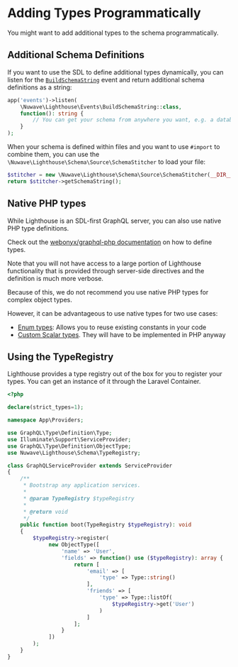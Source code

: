 # Adding Types Programmatically

You might want to add additional types to the schema programmatically.

## Additional Schema Definitions

If you want to use the SDL to define additional types dynamically,
you can listen for the [`BuildSchemaString`](../api-reference/events.md#buildschemastring)
event and return additional schema definitions as a string:

```php
app('events')->listen(
    \Nuwave\Lighthouse\Events\BuildSchemaString::class,
    function(): string {
        // You can get your schema from anywhere you want, e.g. a database, hardcoded
    }
);
```

When your schema is defined within files and you want to use `#import` to combine them,
you can use the `\Nuwave\Lighthouse\Schema\Source\SchemaStitcher` to load your file:

```php
$stitcher = new \Nuwave\Lighthouse\Schema\Source\SchemaStitcher(__DIR__ . '/path/to/schema.graphql');
return $stitcher->getSchemaString();
```

## Native PHP types

While Lighthouse is an SDL-first GraphQL server, you can also use native PHP type definitions.

Check out the [webonyx/graphql-php documentation](https://webonyx.github.io/graphql-php/type-system/)
on how to define types.

Note that you will not have access to a large portion of Lighthouse functionality
that is provided through server-side directives and the definition is much more verbose.

Because of this, we do not recommend you use native PHP types for complex object types.

However, it can be advantageous to use native types for two use cases:

- [Enum types](https://webonyx.github.io/graphql-php/type-system/enum-types/):
  Allows you to reuse existing constants in your code
- [Custom Scalar types](https://webonyx.github.io/graphql-php/type-system/scalar-types/#writing-custom-scalar-types).
  They will have to be implemented in PHP anyway

## Using the TypeRegistry

Lighthouse provides a type registry out of the box for you to register your types.
You can get an instance of it through the Laravel Container.

```php
<?php

declare(strict_types=1);

namespace App\Providers;

use GraphQL\Type\Definition\Type;
use Illuminate\Support\ServiceProvider;
use GraphQL\Type\Definition\ObjectType;
use Nuwave\Lighthouse\Schema\TypeRegistry;

class GraphQLServiceProvider extends ServiceProvider
{
    /**
     * Bootstrap any application services.
     *
     * @param TypeRegistry $typeRegistry
     *
     * @return void
     */
    public function boot(TypeRegistry $typeRegistry): void
    {
        $typeRegistry->register(
             new ObjectType([
                 'name' => 'User',
                 'fields' => function() use ($typeRegistry): array {
                     return [
                         'email' => [
                             'type' => Type::string()
                         ],
                         'friends' => [
                             'type' => Type::listOf(
                                 $typeRegistry->get('User')
                             )
                         ]
                     ];
                 }
             ])
        );
    }
}
```
